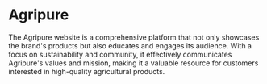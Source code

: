 # Agripure
The Agripure website is a comprehensive platform that not only showcases the brand's products but also educates and engages its audience. With a focus on sustainability and community, it effectively communicates Agripure's values and mission, making it a valuable resource for customers interested in high-quality agricultural products.
